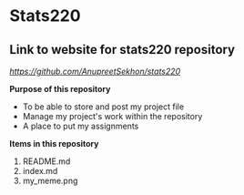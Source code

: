 # Stats220

## Link to website for stats220 repository
*https://github.com/AnupreetSekhon/stats220*

**Purpose of this repository**
* To be able to store and post my project file
* Manage my project's work within the repository
* A place to put my assignments

**Items in this repository**
1. README.md
2. index.md
3. my_meme.png
